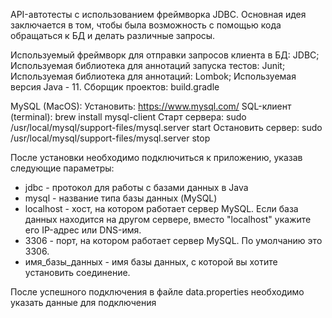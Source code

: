 API-автотесты с использованием фреймворка JDBC. Основная идея заключается в том, чтобы была возможность
с помощью кода обращаться к БД и делать различные запросы.

Используемый фреймворк для отправки запросов клиента в БД: JDBC;
Используемая библиотека для аннотаций запуска тестов: Junit;
Используемая библиотека для аннотаций: Lombok;
Используемая версия Java - 11.
Сборщик проектов: build.gradle

MySQL (MacOS):
Установить: https://www.mysql.com/
SQL-клиент (terminal): brew install mysql-client
Старт сервера: sudo /usr/local/mysql/support-files/mysql.server start
Остановить сервер: sudo /usr/local/mysql/support-files/mysql.server stop

После установки необходимо подключиться к приложению, указав следующие параметры:
* jdbc - протокол для работы с базами данных в Java
* mysql - название типа базы данных (MySQL)
* localhost - хост, на котором работает сервер MySQL. Если база данных находится на другом сервере, вместо "localhost" укажите его IP-адрес или DNS-имя.
* 3306 - порт, на котором работает сервер MySQL. По умолчанию это 3306.
* имя_базы_данных - имя базы данных, с которой вы хотите установить соединение.

После успешного подключения в файле data.properties необходимо указать данные для подключения